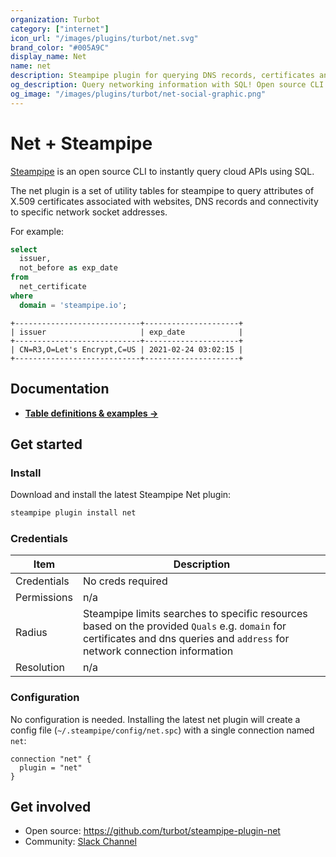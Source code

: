 ```yaml
---
organization: Turbot
category: ["internet"]
icon_url: "/images/plugins/turbot/net.svg"
brand_color: "#005A9C"
display_name: Net
name: net
description: Steampipe plugin for querying DNS records, certificates and other network information.
og_description: Query networking information with SQL! Open source CLI. No DB required. 
og_image: "/images/plugins/turbot/net-social-graphic.png"
---
```


# Net + Steampipe

[Steampipe](https://steampipe.io) is an open source CLI to instantly query cloud APIs using SQL.

The net plugin is a set of utility tables for steampipe to query attributes of X.509 certificates associated with websites, DNS records and connectivity to specific network socket addresses.

For example:

```sql
select
  issuer, 
  not_before as exp_date 
from 
  net_certificate
where
  domain = 'steampipe.io';
```

```
+----------------------------+---------------------+
| issuer                     | exp_date            |
+----------------------------+---------------------+
| CN=R3,O=Let's Encrypt,C=US | 2021-02-24 03:02:15 |
+----------------------------+---------------------+
```

## Documentation

- **[Table definitions & examples →](/plugins/turbot/net/tables)**

## Get started

### Install

Download and install the latest Steampipe Net plugin:

```bash
steampipe plugin install net
```

### Credentials

| Item | Description |
| - | - |
| Credentials | No creds required |
| Permissions | n/a |
| Radius | Steampipe limits searches to specific resources based on the provided `Quals` e.g. `domain` for certificates and dns queries and `address` for network connection information |
| Resolution | n/a |

### Configuration

No configuration is needed. Installing the latest net plugin will create a config file (`~/.steampipe/config/net.spc`) with a single connection named `net`:

```hcl
connection "net" {
  plugin = "net"
}
```

## Get involved

* Open source: https://github.com/turbot/steampipe-plugin-net
* Community: [Slack Channel](https://steampipe.io/community/join)